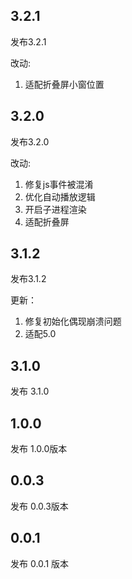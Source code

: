 ## 3.2.1

发布3.2.1

改动:

1. 适配折叠屏小窗位置

## 3.2.0

发布3.2.0

改动:

1. 修复js事件被混淆
2. 优化自动播放逻辑
3. 开启子进程渲染
4. 适配折叠屏

## 3.1.2

发布3.1.2

更新：
1. 修复初始化偶现崩溃问题
2. 适配5.0

## 3.1.0

发布 3.1.0

## 1.0.0

发布 1.0.0版本

## 0.0.3

发布 0.0.3版本

## 0.0.1

发布 0.0.1 版本